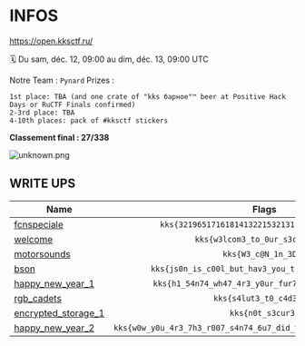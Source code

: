 # INFOS

https://open.kksctf.ru/

🗓️ Du sam, déc. 12, 09:00 au dim, déc. 13, 09:00 UTC

Notre Team :
```Pynard```
Prizes :
```
1st place: TBA (and one crate of "kks барное"™️ beer at Positive Hack Days or RuCTF Finals confirmed)
2-3rd place: TBA
4-10th places: pack of #kksctf stickers
```
**Classement final :   27/338**

![unknown.png](attachements/infos/unknown.png "unknown.png")

##  WRITE UPS

| Name | Flags |
| ------------- | :----:|
|[fcnspeciale](challenges/fcnspeciale.md)|`kks{3219651716181413221532131123371419121621}`| 
|[welcome](challenges/welcome.md)|`kks{w3lcom3_to_0ur_s3cond_CTF}`| 
|[motorsounds](challenges/motorsounds.md)|`kks{W3_c@N_1n_3D!}`| 
|[bson](challenges/bson.md)|`kks{js0n_is_c00l_but_hav3_you_tried_m3ss@ge_pack}`| 
|[happy_new_year_1](challenges/happy_new_year_1.md)|`kks{h1_54n74_wh47_4r3_y0ur_fur7h3r_1n57ruc710n5}`| 
|[rgb_cadets](challenges/rgb_cadets.md)|`kks{s4lut3_t0_c4d3ts!}`| 
|[encrypted_storage_1](challenges/encrypted_storage_1.md)|`kks{n0t_s3cur3}`| 
|[happy_new_year_2](challenges/happy_new_year_2.md)|`kks{w0w_y0u_4r3_7h3_r007_s4n74_6u7_did_y0u_74k3_411_7h3_pr353n75}`| 
